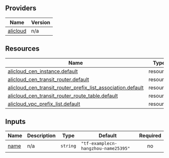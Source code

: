 <!-- BEGIN_TF_DOCS -->
## Providers

| Name | Version |
|------|---------|
| <a name="provider_alicloud"></a> [alicloud](#provider\_alicloud) | n/a |

## Resources

| Name | Type |
|------|------|
| [alicloud_cen_instance.default](https://registry.terraform.io/providers/hashicorp/alicloud/latest/docs/resources/cen_instance) | resource |
| [alicloud_cen_transit_router.default](https://registry.terraform.io/providers/hashicorp/alicloud/latest/docs/resources/cen_transit_router) | resource |
| [alicloud_cen_transit_router_prefix_list_association.default](https://registry.terraform.io/providers/hashicorp/alicloud/latest/docs/resources/cen_transit_router_prefix_list_association) | resource |
| [alicloud_cen_transit_router_route_table.default](https://registry.terraform.io/providers/hashicorp/alicloud/latest/docs/resources/cen_transit_router_route_table) | resource |
| [alicloud_vpc_prefix_list.default](https://registry.terraform.io/providers/hashicorp/alicloud/latest/docs/resources/vpc_prefix_list) | resource |

## Inputs

| Name | Description | Type | Default | Required |
|------|-------------|------|---------|:--------:|
| <a name="input_name"></a> [name](#input\_name) | n/a | `string` | `"tf-examplecn-hangzhou-name25395"` | no |
<!-- END_TF_DOCS -->    